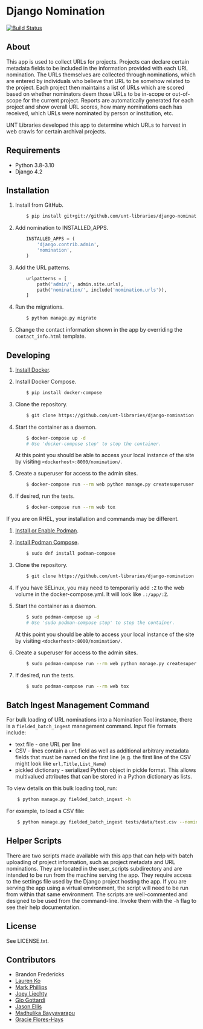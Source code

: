 Django Nomination
=================

[![Build Status](https://github.com/unt-libraries/django-nomination/actions/workflows/test.yml/badge.svg?branch=master)](https://github.com/unt-libraries/django-nomination/actions)


About
-----

This app is used to collect URLs for projects. Projects can declare certain
metadata fields to be included in the information provided with each URL
nomination. The URLs themselves are collected through nominations, which are
entered by individuals who believe that URL to be somehow related to the
project. Each project then maintains a list of URLs which are scored based on
whether nominators deem those URLs to be in-scope or out-of-scope for the
current project. Reports are automatically generated for each project and show
overall URL scores, how many nominations each has received, which URLs were
nominated by person or institution, etc.

UNT Libraries developed this app to determine which URLs to harvest in web
crawls for certain archival projects.


Requirements
------------

* Python 3.8-3.10
* Django 4.2


Installation
------------

1. Install from GitHub.
    ```sh
        $ pip install git+git://github.com/unt-libraries/django-nomination.git
    ```

2. Add nomination to INSTALLED_APPS.
    ```python
        INSTALLED_APPS = (
            'django.contrib.admin',
            'nomination',
        )
    ```

3. Add the URL patterns.
    ```python
        urlpatterns = [
            path('admin/', admin.site.urls),
            path('nomination/', include('nomination.urls')),
        ]
    ```

4. Run the migrations.
    ```sh
        $ python manage.py migrate
    ```

5. Change the contact information shown in the app by overriding the `contact_info.html` template.


Developing
----------

1. [Install Docker](http://docs.docker.com/installation/).

2. Install Docker Compose.
    ```sh
        $ pip install docker-compose
    ```

3. Clone the repository.
    ```sh
        $ git clone https://github.com/unt-libraries/django-nomination
    ```

4. Start the container as a daemon.
    ```sh
        $ docker-compose up -d
        # Use 'docker-compose stop' to stop the container.
    ```
    At this point you should be able to access your local instance of the site by visiting `<dockerhost>:8000/nomination/`.

5. Create a superuser for access to the admin sites.
    ```sh
        $ docker-compose run --rm web python manage.py createsuperuser
    ```

6. If desired, run the tests.
    ```sh
        $ docker-compose run --rm web tox
    ```

If you are on RHEL, your installation and commands may be different.

1. [Install or Enable Podman](https://podman.io/getting-started/installation).

2. [Install Podman Compose](https://github.com/containers/podman-compose).
    ```sh
        $ sudo dnf install podman-compose
    ```

3. Clone the repository.
    ```sh
        $ git clone https://github.com/unt-libraries/django-nomination
    ```

4. If you have SELinux, you may need to temporarily add `:Z` to the web volume in the docker-compose.yml. It will look like `.:/app/:Z`.

5. Start the container as a daemon.
    ```sh
        $ sudo podman-compose up -d
        # Use 'sudo podman-compose stop' to stop the container.
    ```
    At this point you should be able to access your local instance of the site by visiting `<dockerhost>:8000/nomination/`.

6. Create a superuser for access to the admin sites.
    ```sh
        $ sudo podman-compose run --rm web python manage.py createsuperuser
    ```

7. If desired, run the tests.
    ```sh
        $ sudo podman-compose run --rm web tox
    ```

Batch Ingest Management Command
-------------------------------

For bulk loading of URL nominations into a Nomination Tool instance,
there is a `fielded_batch_ingest` management command. Input file formats
include:

* text file - one URL per line
* CSV - lines contain a `url` field as well as additional arbitrary metadata fields that must be named on the first line (e.g. the first line of the CSV might look like `url,Title,List_Name`)
* pickled dictionary - serialized Python object in pickle format. This allows multivalued attributes that can be stored in a Python dictionary as lists.

To view details on this bulk loading tool, run:
```sh
    $ python manage.py fielded_batch_ingest -h
```

For example, to load a CSV file:
```sh
    $ python manage.py fielded_batch_ingest tests/data/test.csv --nominator 2 --project project1 --csv
```


Helper Scripts
--------------

There are two scripts made available with this app that can help with batch
uploading of project information, such as project metadata and URL nominations.
They are located in the user_scripts subdirectory and are intended to be run
from the machine serving the app. They require access to the settings file used
by the Django project hosting the app. If you are serving the app using a virtual
environment, the script will need to be run from within that same environment.
The scripts are well-commented and designed to be used from the
command-line. Invoke them with the `-h` flag to see their help documentation.


License
-------

See LICENSE.txt.


Contributors
------------

* Brandon Fredericks
* [Lauren Ko](https://github.com/ldko)
* [Mark Phillips](https://github.com/vphill)
* [Joey Liechty](https://github.com/yeahdef)
* [Gio Gottardi](https://github.com/somexpert)
* [Jason Ellis](https://github.com/jason-ellis)
* [Madhulika Bayyavarapu](https://github.com/madhulika95b)
* [Gracie Flores-Hays](https://github.com/gracieflores)
